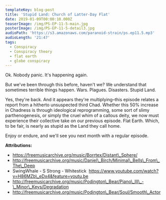 ```yaml
---
templateKey: blog-post
title: 'Stupid Land: Church of Latter-Day Flat'
date: 2019-01-09T00:00:10.000Z
teaserImage: /img/PS-EP-11-5-main.jpg
posterImage: /img/PS-EP-11-5-detail3.jpg
audioPath: 'https://s3.amazonaws.com/paranoid-strain/ps.ep11.5.mp3'
audioLength: '21:47'
tags:
  - Conspiracy
  - Conspiracy theory
  - flat earth
  - globe conspiracy
---
```


Ok. Nobody panic. It's happening again.

But we've been through this before, haven't we? We understand that sometimes terrible things happen. Wars. Plagues. Disasters. Stupid Land.

Yes, they're back. And it appears they're multiplying–this episode relates a report from a hitherto unsuspected third Chad. Whether this 50% increase in Chadness is through ideological reprogramming, some sort of slimy parthenogenesis, or simply the cruel whim of a callous deity, we now must experience their collective take on our previous episode. Flat Earth. Which, to be fair, is nearly as stupid as the Land they call home.

Enjoy or endure, and we'll see you next month with a regular episode.

**Attributions:**

* https://freemusicarchive.org/music/Borrtex/Distant\_Sphere/
* http://freemusicarchive.org/music/Daniel\_Birch/Minimal\_Bells\_From\_The\_Deep
* SwingWhale - S Strong - Whitestick &nbsp;https://www.youtube.com/watch?v=H86MZb\_eDx4&feature=youtu.be
* http://freemusicarchive.org/music/Podington\_Bear/Piano\_III\_-\_Minor\_Keys/Degradation
* http://freemusicarchive.org/music/Podington\_Bear/Soul/Smooth\_Actor